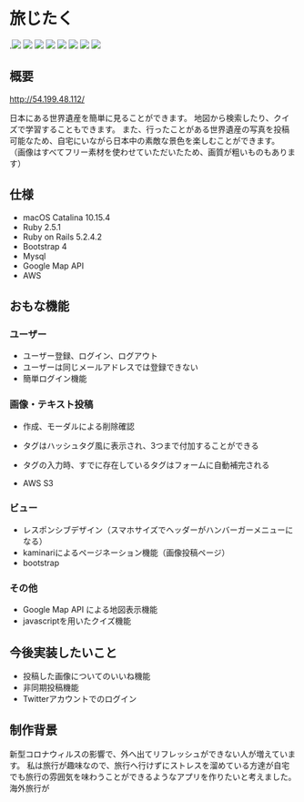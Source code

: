 # 旅じたく

.<img src="https://img.shields.io/badge/-Ruby-CC342D.svg?logo=ruby&style=plastic">
<img src="https://img.shields.io/badge/-Rails-CC0000.svg?logo=rails&style=plastic">
<img src="https://img.shields.io/badge/-CSS3-1572B6.svg?logo=css3&style=flat">
<img src="https://img.shields.io/badge/-HTML5-333.svg?logo=html5&style=flat">
<img src="https://img.shields.io/badge/Javascript-276DC3.svg?logo=javascript&style=flat">
<img src="https://img.shields.io/badge/-Bootstrap-563D7C.svg?logo=bootstrap&style=flat">
<img src="https://img.shields.io/badge/-Google-4285F4.svg?logo=google&style=plastic">
<img src="https://img.shields.io/badge/-Amazon%20AWS-232F3E.svg?logo=amazon-aws&style=flat">

## 概要

http://54.199.48.112/

日本にある世界遺産を簡単に見ることができます。
地図から検索したり、クイズで学習することもできます。
また、行ったことがある世界遺産の写真を投稿可能なため、自宅にいながら日本中の素敵な景色を楽しむことができます。
（画像はすべてフリー素材を使わせていただいたため、画質が粗いものもあります）

## 仕様
- macOS Catalina 10.15.4
- Ruby 2.5.1
- Ruby on Rails 5.2.4.2
- Bootstrap 4
- Mysql
- Google Map API
- AWS

## おもな機能

### ユーザー

- ユーザー登録、ログイン、ログアウト
- ユーザーは同じメールアドレスでは登録できない
- 簡単ログイン機能

### 画像・テキスト投稿

- 作成、モーダルによる削除確認
- タグはハッシュタグ風に表示され、3つまで付加することができる
- タグの入力時、すでに存在しているタグはフォームに自動補完される

- AWS S3

### ビュー

- レスポンシブデザイン（スマホサイズでヘッダーがハンバーガーメニューになる）
- kaminariによるページネーション機能（画像投稿ページ）
- bootstrap

### その他

- Google Map API による地図表示機能
- javascriptを用いたクイズ機能


## 今後実装したいこと

- 投稿した画像についてのいいね機能
- 非同期投稿機能
- Twitterアカウントでのログイン

## 制作背景

新型コロナウィルスの影響で、外へ出てリフレッシュができない人が増えています。
私は旅行が趣味なので、旅行へ行けずにストレスを溜めている方達が自宅でも旅行の雰囲気を味わうことができるようなアプリを作りたいと考えました。
海外旅行が
